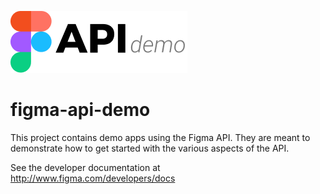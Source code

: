 ![Figma Api Demo Logo](./logo.png)
# figma-api-demo

This project contains demo apps using the Figma API. They are
meant to demonstrate how to get started with the various aspects of the API.

See the developer documentation at http://www.figma.com/developers/docs